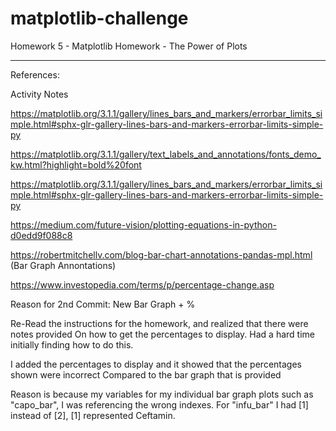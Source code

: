 # matplotlib-challenge
Homework 5 - Matplotlib Homework - The Power of Plots

-------------------------------------------------------------------------

References:


Activity Notes

 https://matplotlib.org/3.1.1/gallery/lines_bars_and_markers/errorbar_limits_simple.html#sphx-glr-gallery-lines-bars-and-markers-errorbar-limits-simple-py
 
 https://matplotlib.org/3.1.1/gallery/text_labels_and_annotations/fonts_demo_kw.html?highlight=bold%20font
 
 https://matplotlib.org/3.1.1/gallery/lines_bars_and_markers/errorbar_limits_simple.html#sphx-glr-gallery-lines-bars-and-markers-errorbar-limits-simple-py
 
 https://medium.com/future-vision/plotting-equations-in-python-d0edd9f088c8

https://robertmitchellv.com/blog-bar-chart-annotations-pandas-mpl.html (Bar Graph Annontations)

https://www.investopedia.com/terms/p/percentage-change.asp



Reason for 2nd Commit: New Bar Graph + %

Re-Read the instructions for the homework, and realized that there were notes provided 
On how to get the percentages to display. Had a hard time initially finding how to do this. 

I added the percentages to display and it showed that the percentages shown were incorrect
Compared to the bar graph that is provided

Reason is because my variables for my individual bar graph plots such as "capo_bar", I was referencing the wrong indexes. For "infu_bar" I had [1] instead of [2], [1] represented Ceftamin. 
